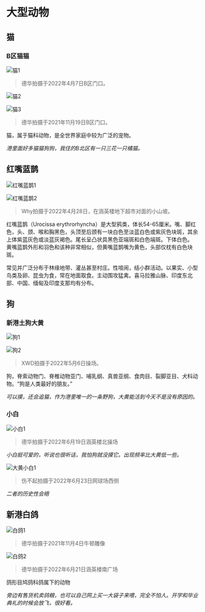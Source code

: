 # 大型动物

## 猫

### B区猫猫

![猫1](大型动物/猫1.jpg)

> 德华拍摄于2022年4月7日B区门口。

![猫2](大型动物/猫2.jpg)

![猫3](大型动物/猫3.jpg)

> 德华拍摄于2021年11月19日B区门口。

猫，属于猫科动物，是全世界家庭中较为广泛的宠物。

*港里面好多猫猫狗狗，我住的B北区有一只三花一只橘猫。*

## 红嘴蓝鹊

![红嘴蓝鹊1](大型动物/红嘴蓝鹊1.jpg)

![红嘴蓝鹊2](大型动物/红嘴蓝鹊2.jpg)

> Why拍摄于2022年4月28日，在涵英楼地下超市对面的小山坡。

红嘴蓝鹊（Urocissa erythrorhyncha）是大型鸦类，体长54-65厘米。嘴、脚红色，头、颈、喉和胸黑色，头顶至后颈有一块白色至淡蓝白色或紫灰色块斑，其余上体紫蓝灰色或淡蓝灰褐色。尾长呈凸状具黑色亚端斑和白色端斑。下体白色。 黄嘴蓝鹊外形和羽色和该种非常相似，但黄嘴蓝鹊嘴为黄色，头部仅枕有白色块斑。

常见并广泛分布于林缘地带、灌丛甚至村庄。性喧闹，结小群活动。以果实、小型鸟类及卵、昆虫为食，常在地面取食。主动围攻猛禽。喜马拉雅山脉、印度东北部、中国、缅甸及印度支那均有分布。

## 狗

### 新港土狗大黄

![狗1](大型动物/大黄1.jpg)

![狗2](大型动物/大黄2.jpg)

> XWD拍摄于2022年5月6日操场。

狗，脊索动物门、脊椎动物亚门、哺乳纲、真兽亚纲、食肉目、裂脚亚目、犬科动物。“狗是人类最好的朋友。”

*可以摸，还会追猫，作为港里唯一的一条野狗，大黄能活到今天不是没有原因的。*

### 小白

![小白1](大型动物/小白1.jpg)

> 德华拍摄于2022年6月19日涵英楼北操场

*小白挺可爱的，听说也很听话，我怕狗就没摸它。出现频率比大黄低一些。*

![大黄小白1](大型动物/大黄小白1.jpg)

> 伤不起拍摄于2022年6月23日网球场西侧

*二者的历史性会晤*

## 新港白鸽

![白鸽1](大型动物/白鸽1.jpg)

> 德华拍摄于2021年11月4日牛顿雕像

![白鸽2](大型动物/白鸽2.jpg)

> 德华拍摄于2022年6月21日涵英楼南广场

鸽形目鸠鸽科鸽属下的动物

*旁边有售货机卖鸽粮，也可以自己网上买一大袋子来喂，完全不怕人。开学和毕业典礼的时候会放飞，很好看。*